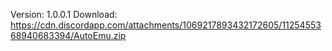 Version: 1.0.0.1
Download: https://cdn.discordapp.com/attachments/1069217893432172605/1125455368940683394/AutoEmu.zip
